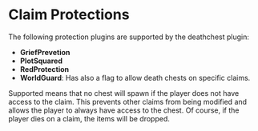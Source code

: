 # Claim Protections

The following protection plugins are supported by the deathchest plugin:

* **GriefPrevetion**
* **PlotSquared**
* **RedProtection**
* **WorldGuard**: Has also a flag to allow death chests on specific claims.

Supported means that no chest will spawn if the player does not have access to the claim. This prevents other claims from being modified and allows the player to always have access to the chest. Of course, if the player dies on a claim, the items will be dropped.
